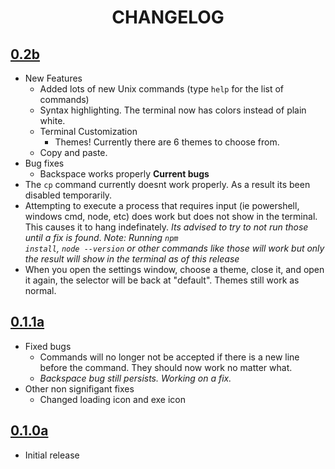 <h1 align="center">CHANGELOG</h1>

## [0.2b]()
- New Features
  - Added lots of new Unix commands (type <code>help</code> for the list of commands)
  - Syntax highlighting. The terminal now has colors instead of plain white.
  - Terminal Customization
    - Themes! Currently there are 6 themes to choose from.
  - Copy and paste.
- Bug fixes
  - Backspace works properly
**Current bugs**
- The <code>cp</code> command currently doesnt work properly. As a result its been disabled temporarily.
- Attempting to execute a process that requires input (ie powershell, windows cmd, node, etc) does work but does not show in the terminal. This causes it to hang indefinately. *Its advised to try to not run those until a fix is found*. *Note: Running <code>npm install</code>, <code>node --version</code> or other commands like those will work but only the result will show in the terminal as of this release*
- When you open the settings window, choose a theme, close it, and open it again, the selector will be back at "default". Themes still work as normal.

## [0.1.1a](https://github.com/mellobacon/Termello/releases/tag/0.1.1a)
- Fixed bugs
  - Commands will no longer not be accepted if there is a new line before the command. They should now work no matter what.
  - *Backspace bug still persists. Working on a fix.*
- Other non signifigant fixes
  - Changed loading icon and exe icon

## [0.1.0a](https://github.com/mellobacon/Termello/releases/tag/0.1.0a)
- Initial release
